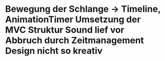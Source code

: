 <h1 Unsere Probleme während des Snake-Projekts: </h1>

Bewegung der Schlange -> Timeline, AnimationTimer 
Umsetzung der MVC Struktur
Sound lief vor Abbruch durch
Zeitmanagement
Design nicht so kreativ


